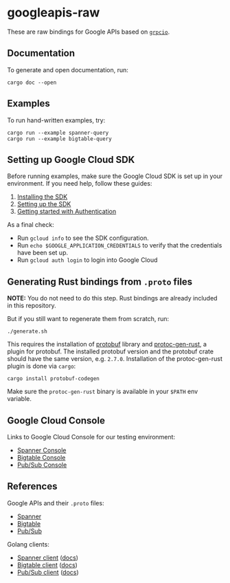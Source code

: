 # googleapis-raw

These are raw bindings for Google APIs based on [`grpcio`](https://github.com/pingcap/grpc-rs).

## Documentation

To generate and open documentation, run:

```
cargo doc --open
```

## Examples

To run hand-written examples, try:

```
cargo run --example spanner-query
cargo run --example bigtable-query
```

## Setting up Google Cloud SDK

Before running examples, make sure the Google Cloud SDK is set up in your environment.
If you need help, follow these guides:

1. [Installing the SDK](https://cloud.google.com/sdk/install)
2. [Setting up the SDK](https://cloud.google.com/sdk/docs/initializing)
3. [Getting started with Authentication](https://cloud.google.com/docs/authentication/getting-started)

As a final check:

* Run `gcloud info` to see the SDK configuration.
* Run `echo $GOOGLE_APPLICATION_CREDENTIALS` to verify that the credentials have been set up.
* Run `gcloud auth login` to login into Google Cloud

## Generating Rust bindings from `.proto` files

**NOTE:** You do not need to do this step. Rust bindings are already included in this repository.

But if you still want to regenerate them from scratch, run:

```
./generate.sh
```

This requires the installation of [protobuf](https://google.github.io/proto-lens/installing-protoc.html) library
and [protoc-gen-rust](https://github.com/stepancheg/rust-protobuf/tree/master/protobuf-codegen), a plugin
for protobuf. The installed protobuf version and the protobuf crate should have the same version, e.g. `2.7.0`.
Installation of the protoc-gen-rust plugin is done via `cargo`:

```
cargo install protobuf-codegen
```

Make sure the `protoc-gen-rust` binary is available in your `$PATH` env variable.


## Google Cloud Console

Links to Google Cloud Console for our testing environment:

* [Spanner Console](https://console.cloud.google.com/spanner/instances?project=mozilla-rust-sdk-dev)
* [Bigtable Console](https://console.cloud.google.com/bigtable/instances?project=mozilla-rust-sdk-dev)
* [Pub/Sub Console](https://console.cloud.google.com/cloudpubsub/topic/detail/mytopic?project=mozilla-rust-sdk-dev)

## References

Google APIs and their `.proto` files:

* [Spanner](https://github.com/googleapis/googleapis/tree/master/google/spanner)
* [Bigtable](https://github.com/googleapis/googleapis/tree/master/google/bigtable)
* [Pub/Sub](https://github.com/googleapis/googleapis/tree/master/google/pubsub)

Golang clients:

* [Spanner client](https://github.com/googleapis/google-cloud-go/tree/master/spanner)
  ([docs](https://godoc.org/cloud.google.com/go/spanner))
* [Bigtable client](https://github.com/googleapis/google-cloud-go/tree/master/bigtable)
  ([docs](https://godoc.org/cloud.google.com/go/bigtable))
* [Pub/Sub client](https://github.com/googleapis/google-cloud-go/tree/master/pubsub)
  ([docs](https://godoc.org/cloud.google.com/go/pubsub))
